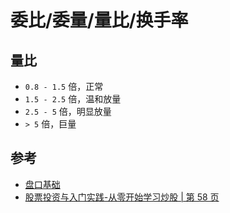 # 委比/委量/量比/换手率

## 量比

- `0.8 - 1.5` 倍，正常
- `1.5 - 2.5` 倍，温和放量
- `2.5 - 5` 倍，明显放量
- `> 5` 倍，巨量

## 参考

- [盘口基础](https://www.bilibili.com/video/BV1D7411m7VV?p=5)
- [股票投资与入门实践-从零开始学习炒股 | 第 58 页](#)
